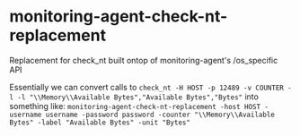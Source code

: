 # monitoring-agent-check-nt-replacement
Replacement for check_nt built ontop of monitoring-agent's /os_specific API

Essentially we can convert calls to `check_nt -H HOST -p 12489 -v COUNTER -l -l "\\Memory\\Available Bytes","Available Bytes","Bytes"` into something like:
`monitoring-agent-check-nt-replacement -host HOST -username username -password password -counter "\\Memory\\Available Bytes" -label "Available Bytes" -unit "Bytes" `

